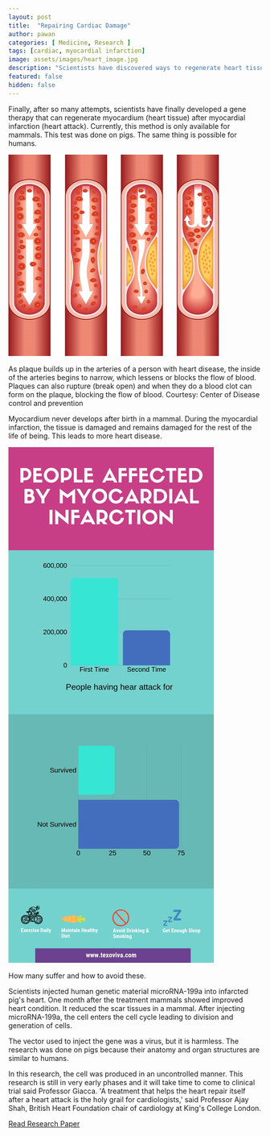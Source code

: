 ```yaml
---
layout: post
title:  "Repairing Cardiac Damage"
author: pawan
categories: [ Medicine, Research ]
tags: [cardiac, myocardial infarction]
image: assets/images/heart_image.jpg
description: "Scientists have discovered ways to regenerate heart tissue. This is still in the early phases but has the potential to help millions of people who suffer from heart disease. This research was conducted on pigs but the same could be applied to humans."
featured: false
hidden: false
---
```


Finally, after so many attempts, scientists have finally developed a gene therapy that can regenerate myocardium (heart tissue) after myocardial infarction (heart attack). Currently, this method is only available for mammals. This test was done on pigs. The same thing is possible for humans.

![Build up of heart attack](/assets/images/heartattack.jpg "Heart vessel blocked Image")

As plaque builds up in the arteries of a person with heart disease, the inside of the arteries begins to narrow, which lessens or blocks the flow of blood. Plaques can also rupture (break open) and when they do a blood clot can form on the plaque, blocking the flow of blood.
Courtesy: Center of Disease control and prevention

Myocardium never develops after birth in a mammal. During the myocardial infarction, the tissue is damaged and remains damaged for the rest of the life of being. This leads to more heart disease.

![How many suffer from heart attack and suvive](/assets/images/heart_attack_infographics.jpg "Infographics")

How many suffer and how to avoid these.

Scientists injected human genetic material microRNA-199a into infarcted pig&#39;s heart. One month after the treatment mammals showed improved heart condition. It reduced the scar tissues in a mammal. After injecting microRNA-199a, the cell enters the cell cycle leading to division and generation of cells.

The vector used to inject the gene was a virus, but it is harmless. The research was done on pigs because their anatomy and organ structures are similar to humans.

In this research, the cell was produced in an uncontrolled manner. This research is still in very early phases and it will take time to come to clinical trial said Professor Giacca. &#39;A treatment that helps the heart repair itself after a heart attack is the holy grail for cardiologists,&#39; said Professor Ajay Shah, British Heart Foundation chair of cardiology at King&#39;s College London.

[Read Research Paper](https://www.nature.com/articles/s41586-019-1191-6)